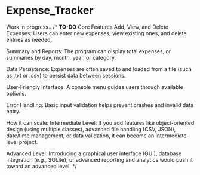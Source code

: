 # Expense_Tracker

Work in progress..
/*
**************************************************TO-DO**************************************************
Core Features
Add, View, and Delete Expenses: Users can enter new expenses, view existing ones, and delete entries as needed.

Summary and Reports: The program can display total expenses, or summaries by day, month, year, or category.

Data Persistence: Expenses are often saved to and loaded from a file (such as .txt or .csv) to persist data between sessions.

User-Friendly Interface: A console menu guides users through available options.

Error Handling: Basic input validation helps prevent crashes and invalid data entry.


How it can scale:
Intermediate Level: If you add features like object-oriented design (using multiple classes), advanced file handling (CSV, JSON), date/time management, or data validation, it can become an intermediate-level project.

Advanced Level: Introducing a graphical user interface (GUI), database integration (e.g., SQLite), or advanced reporting and analytics would push it toward an advanced level.
*/